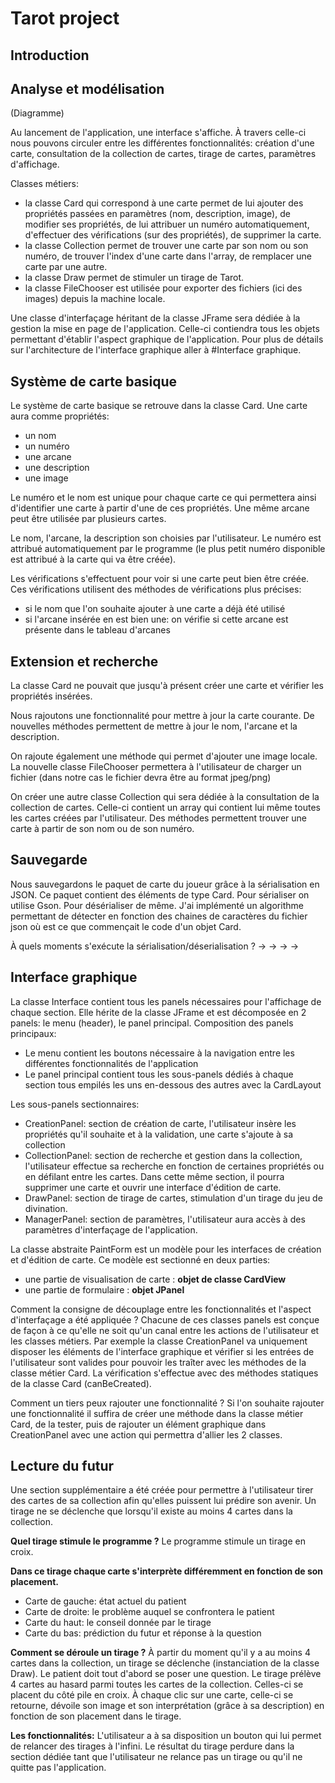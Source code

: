 # Tarot project

## Introduction


## Analyse et modélisation
(Diagramme)

Au lancement de l'application, une interface s'affiche. À travers celle-ci nous pouvons circuler entre les différentes fonctionnalités: création d'une carte, consultation de la collection de cartes, tirage de cartes, paramètres d'affichage.

Classes métiers:
- la classe Card qui correspond à une carte permet de lui ajouter des propriétés passées en paramètres (nom, description, image), de modifier ses propriétés, de lui attribuer un numéro automatiquement, d'effectuer des vérifications (sur des propriétés), de supprimer la carte.
- la classe Collection permet de trouver une carte par son nom ou son numéro, de trouver l'index d'une carte dans l'array, de remplacer une carte par une autre.
- la classe Draw permet de stimuler un tirage de Tarot.
- la classe FileChooser est utilisée pour exporter des fichiers (ici des images) depuis la machine locale.

Une classe d'interfaçage héritant de la classe JFrame sera dédiée à la gestion la mise en page de l'application. Celle-ci contiendra tous les objets permettant d'établir l'aspect graphique de l'application.
Pour plus de détails sur l'architecture de l'interface graphique aller à #Interface graphique.

## Système de carte basique

Le système de carte basique se retrouve dans la classe Card.
Une carte aura comme propriétés: 
- un nom
- un numéro
- une arcane
- une description 
- une image

Le numéro et le nom est unique pour chaque carte ce qui permettera ainsi d'identifier une carte à partir d'une de ces propriétés.
Une même arcane peut être utilisée par plusieurs cartes.

Le nom, l'arcane, la description son choisies par l'utilisateur.
Le numéro est attribué automatiquement par le programme (le plus petit numéro disponible est attribué à la carte qui va être créée).

Les vérifications s'effectuent pour voir si une carte peut bien être créée.
Ces vérifications utilisent des méthodes de vérifications plus précises:
- si le nom que l'on souhaite ajouter à une carte a déjà été utilisé
- si l'arcane insérée en est bien une: on vérifie si cette arcane est présente dans le tableau d'arcanes


## Extension et recherche

La classe Card ne pouvait que jusqu'à présent créer une carte et vérifier les propriétés insérées.

Nous rajoutons une fonctionnalité pour mettre à jour la carte courante.
De nouvelles méthodes permettent de mettre à jour le nom, l'arcane et la description.

On rajoute également une méthode qui permet d'ajouter une image locale.
La nouvelle classe FileChooser permettera à l'utilisateur de charger un fichier (dans notre cas le fichier devra être au format jpeg/png)

On créer une autre classe Collection qui sera dédiée à la consultation de la collection de cartes.
Celle-ci contient un array qui contient lui même toutes les cartes créées par l'utilisateur.
Des méthodes permettent trouver une carte à partir de son nom ou de son numéro.

## Sauvegarde
Nous sauvegardons le paquet de carte du joueur grâce à la sérialisation en JSON.
Ce paquet contient des éléments de type Card.
Pour sérialiser on utilise Gson.
Pour désérialiser de même. J'ai implémenté un algorithme permettant de détecter en fonction des chaines de caractères du fichier json où est ce que commençait le code d'un objet Card.

À quels moments s'exécute la sérialisation/déserialisation ?
->
->
->
-> 
## Interface graphique
La classe Interface contient tous les panels nécessaires pour l'affichage de chaque section.
Elle hérite de la classe JFrame et est décomposée en 2 panels: le menu (header), le panel principal.
Composition des panels principaux:
- Le menu contient les boutons nécessaire à la navigation entre les différentes fonctionnalités de l'application
- Le panel principal contient tous les sous-panels dédiés à chaque section tous empilés les uns en-dessous des autres avec la CardLayout

Les sous-panels sectionnaires:
- CreationPanel: section de création de carte, l'utilisateur insère les propriétés qu'il souhaite et à la validation, une carte s'ajoute à sa collection
- CollectionPanel: section de recherche et gestion dans la collection, l'utilisateur effectue sa recherche en fonction de certaines propriétés ou en défilant entre les cartes. Dans cette même section, il pourra supprimer une carte et ouvrir une interface d'édition de carte.
- DrawPanel: section de tirage de cartes, stimulation d'un tirage du jeu de divination.
- ManagerPanel: section de paramètres, l'utilisateur aura accès à des paramètres d'interfaçage de l'application.

La classe abstraite PaintForm est un modèle pour les interfaces de création et d'édition de carte.
Ce modèle est sectionné en deux parties: 
- une partie de visualisation de carte : **objet de classe CardView**
- une partie de formulaire : **objet JPanel**

Comment la consigne de découplage entre les fonctionnalités et l'aspect d'interfaçage a été appliquée ?
Chacune de ces classes panels est conçue de façon à ce qu'elle ne soit qu'un canal entre les actions de l'utilisateur et les classes métiers.
Par exemple la classe CreationPanel va uniquement disposer les éléments de l'interface graphique et vérifier si les entrées de l'utilisateur sont valides pour pouvoir les traîter avec les méthodes de la classe métier Card. La vérification s'effectue avec des méthodes statiques de la classe Card (canBeCreated).

Comment un tiers peux rajouter une fonctionnalité ?
Si l'on souhaite rajouter une fonctionnalité il suffira de créer une méthode dans la classe métier Card, de la tester, puis de rajouter un élément graphique dans CreationPanel avec une action qui permettra d'allier les 2 classes.

## Lecture du futur
Une section supplémentaire a été créée pour permettre à l'utilisateur tirer des cartes de sa collection afin qu'elles puissent lui prédire son avenir.
Un tirage ne se déclenche que lorsqu'il existe au moins 4 cartes dans la collection.

**Quel tirage stimule le programme ?**
Le programme stimule un tirage en croix. 

**Dans ce tirage chaque carte s'interprète différemment en fonction de son placement.**
- Carte de gauche: état actuel du patient
- Carte de droite: le problème auquel se confrontera le patient
- Carte du haut: le conseil donnée par le tirage
- Carte du bas: prédiction du futur et réponse à la question

**Comment se déroule un tirage ?**
À partir du moment qu'il y a au moins 4 cartes dans la collection, un tirage se déclenche (instanciation de la classe Draw).
Le patient doit tout d'abord se poser une question.
Le tirage prélève 4 cartes au hasard parmi toutes les cartes de la collection. Celles-ci se placent du côté pile en croix.
À chaque clic sur une carte, celle-ci se retourne, dévoile son image et son interprétation (grâce à sa description) en fonction de son placement dans le tirage.

**Les fonctionnalités:**
L'utilisateur a à sa disposition un bouton qui lui permet de relancer des tirages à l'infini.
Le résultat du tirage perdure dans la section dédiée tant que l'utilisateur ne relance pas un tirage ou qu'il ne quitte pas l'application.

